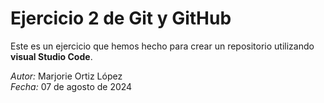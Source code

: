 # Ejercicio 2 de Git y GitHub

Este es un ejercicio que hemos hecho para crear un repositorio utilizando **visual Studio Code**. 

*Autor:* Marjorie Ortiz López  
*Fecha:* 07 de agosto de 2024 